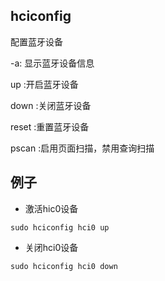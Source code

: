 ## hciconfig

配置蓝牙设备

-a: 显示蓝牙设备信息

up :开启蓝牙设备 

down :关闭蓝牙设备 

reset :重置蓝牙设备 

pscan :启用页面扫描，禁用查询扫描

## 例子
- 激活hic0设备
```shell
sudo hciconfig hci0 up
```

- 关闭hci0设备
```shell
sudo hciconfig hci0 down
```


